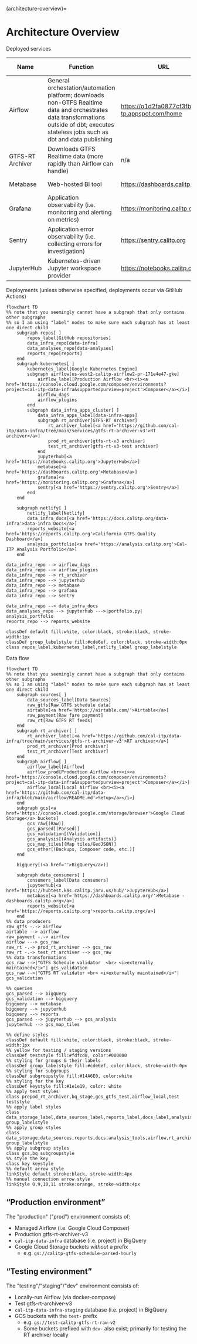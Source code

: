 (architecture-overview)=
# Architecture Overview

Deployed services

| Name             | Function                                                                                                                                                                                 | URL                                            | Source code                                                                                         | K8s namespace      | Development/test environment? |
|------------------|------------------------------------------------------------------------------------------------------------------------------------------------------------------------------------------|------------------------------------------------|-----------------------------------------------------------------------------------------------------|--------------------|-------------------------------|
| Airflow          | General orchestation/automation platform; downloads non-GTFS Realtime data and orchestrates data transformations outside of dbt; executes stateless jobs such as dbt and data publishing | https://o1d2fa0877cf3fb10p-tp.appspot.com/home | https://github.com/cal-itp/data-infra/tree/main/airflow                                             | n/a                | Yes (local)                   |
| GTFS-RT Archiver | Downloads GTFS Realtime data (more rapidly than Airflow can handle)                                                                                                                      | n/a                                            | https://github.com/cal-itp/data-infra/tree/main/services/gtfs-rt-archiver-v3                        | gtfs-rt-v3         | Yes (gtfs-rt-v3-test)         |
| Metabase         | Web-hosted BI tool                                                                                                                                                                       | https://dashboards.calitp.org                  | https://github.com/cal-itp/data-infra/tree/main/kubernetes/apps/charts/metabase                     | metabase           | Yes (metabase-test)           |
| Grafana          | Application observability (i.e. monitoring and alerting on metrics)                                                                                                                      | https://monitoring.calitp.org                  | https://github.com/JarvusInnovations/cluster-template/tree/develop/k8s-common/grafana (via hologit) | monitoring-grafana | No                            |
| Sentry           | Application error observability (i.e. collecting errors for investigation)                                                                                                               | https://sentry.calitp.org                      | https://github.com/cal-itp/data-infra/tree/main/kubernetes/apps/charts/sentry                       | sentry             | No                            |
| JupyterHub       | Kubernetes-driven Jupyter workspace provider                                                                                                                                             | https://notebooks.calitp.org                   | https://github.com/cal-itp/data-infra/tree/main/kubernetes/apps/charts/jupyterhub                   | jupyterhub         | No                            |


Deployments (unless otherwise specified, deployments occur via GitHub Actions)
```{mermaid}
flowchart TD
%% note that you seemingly cannot have a subgraph that only contains other subgraphs
%% so I am using "label" nodes to make sure each subgraph has at least one direct child
    subgraph repos[ ]
        repos_label[GitHub repositories]
        data_infra_repo[data-infra]
        data_analyses_repo[data-analyses]
        reports_repo[reports]
    end
    subgraph kubernetes[ ]
        kubernetes_label[Google Kubernetes Engine]
        subgraph airflow[us-west2-calitp-airflow2-pr-171e4e47-gke]
            airflow_label[Production Airflow <br><i><a href='https://console.cloud.google.com/composer/environments?project=cal-itp-data-infra&supportedpurview=project'>Composer</a></i>]
            airflow_dags
            airflow_plugins
        end
        subgraph data_infra_apps_cluster[ ]
            data_infra_apps_label[data-infra-apps]
            subgraph rt_archiver[GTFS-RT Archiver]
                rt_archiver_label[<a href='https://github.com/cal-itp/data-infra/tree/main/services/gtfs-rt-archiver-v3'>RT archiver</a>]
                prod_rt_archiver[gtfs-rt-v3 archiver]
                test_rt_archiver[gtfs-rt-v3-test archiver]
            end
            jupyterhub[<a href='https://notebooks.calitp.org'>JupyterHub</a>]
            metabase[<a href='https://dashboards.calitp.org'>Metabase</a>]
            grafana[<a href='https://monitoring.calitp.org'>Grafana</a>]
            sentry[<a href='https://sentry.calitp.org'>Sentry</a>]
        end
    end

    subgraph netlify[ ]
        netlify_label[Netlify]
        data_infra_docs[<a href='https://docs.calitp.org/data-infra'>data-infra Docs</a>]
        reports_website[<a href='https://reports.calitp.org'>California GTFS Quality Dashboard</a>]
        analysis_portfolio[<a href='https://analysis.calitp.org'>Cal-ITP Analysis Portfolio</a>]
    end

data_infra_repo --> airflow_dags
data_infra_repo --> airflow_plugins
data_infra_repo --> rt_archiver
data_infra_repo --> jupyterhub
data_infra_repo --> metabase
data_infra_repo --> grafana
data_infra_repo --> sentry

data_infra_repo --> data_infra_docs
data_analyses_repo --> jupyterhub --->|portfolio.py| analysis_portfolio
reports_repo --> reports_website

classDef default fill:white, color:black, stroke:black, stroke-width:1px
classDef group_labelstyle fill:#cde6ef, color:black, stroke-width:0px
class repos_label,kubernetes_label,netlify_label group_labelstyle
```

Data flow
```{mermaid}
flowchart TD
%% note that you seemingly cannot have a subgraph that only contains other subgraphs
%% so I am using "label" nodes to make sure each subgraph has at least one direct child
    subgraph sources[ ]
        data_sources_label[Data Sources]
        raw_gtfs[Raw GTFS schedule data]
        airtable[<a href='https://airtable.com/'>Airtable</a>]
        raw_payment[Raw fare payment]
        raw_rt[Raw GTFS RT feeds]
    end
    subgraph rt_archiver[ ]
        rt_archiver_label[<a href='https://github.com/cal-itp/data-infra/tree/main/services/gtfs-rt-archiver-v3'>RT archiver</a>]
        prod_rt_archiver[Prod archiver]
        test_rt_archiver[Test archiver]
    end
    subgraph airflow[ ]
        airflow_label[Airflow]
        airflow_prod[Production Airflow <br><i><a href='https://console.cloud.google.com/composer/environments?project=cal-itp-data-infra&supportedpurview=project'>Composer</a></i>]
        airflow_local[Local Airflow <br><i><a href='https://github.com/cal-itp/data-infra/blob/main/airflow/README.md'>Setup</a></i>]
    end
    subgraph gcs[<a href='https://console.cloud.google.com/storage/browser'>Google Cloud Storage</a> buckets]
        gcs_raw[(Raw)]
        gcs_parsed[(Parsed)]
        gcs_validation[(Validation)]
        gcs_analysis[(Analysis artifacts)]
        gcs_map_tiles[(Map tiles/GeoJSON)]
        gcs_other[(Backups, Composer code, etc.)]
    end

    bigquery[(<a href=''>BigQuery</a>)]

    subgraph data_consumers[ ]
        consumers_label[Data consumers]
        jupyterhub[<a href='https://hubtest.k8s.calitp.jarv.us/hub/'>JupyterHub</a>]
        metabase[<a href='https://dashboards.calitp.org/'>Metabase - dashboards.calitp.org</a>]
        reports_website[<a href='https://reports.calitp.org'>reports.calitp.org</a>]
    end
%% data producers
raw_gtfs -.-> airflow
airtable --> airflow
raw_payment -.-> airflow
airflow ---> gcs_raw
raw_rt -.-> prod_rt_archiver --> gcs_raw
raw_rt -.-> test_rt_archiver --> gcs_raw
%% data transformations
gcs_raw -->|"GTFS Schedule validator  <br> <i>externally maintained</i>"| gcs_validation
gcs_raw -->|"GTFS RT validator <br> <i>externally maintained</i>"| gcs_validation

%% queries
gcs_parsed --> bigquery
gcs_validation --> bigquery
bigquery --> metabase
bigquery --> jupyterhub
bigquery --> reports
gcs_parsed --> jupyterhub --> gcs_analysis
jupyterhub --> gcs_map_tiles

%% define styles
classDef default fill:white, color:black, stroke:black, stroke-width:1px
%% yellow for testing / staging versions
classDef teststyle fill:#fdfcd8, color:#000000
%% styling for groups & their labels
classDef group_labelstyle fill:#cde6ef, color:black, stroke-width:0px
%% styling for subgroups
classDef subgroupstyle fill:#14A6E0, color:white
%% styling for the key
classDef keystyle fill:#1e1e19, color: white
%% apply test styles
class prepod_rt_archiver,bq_stage,gcs_gtfs_test,airflow_local,test teststyle
%% apply label styles
class data_storage_label,data_sources_label,reports_label,docs_label,analysis_tools_label,airflow_label,rt_archiver_label group_labelstyle
%% apply group styles
class data_storage,data_sources,reports,docs,analysis_tools,airflow,rt_archiver group_labelstyle
%% apply subgroup styles
class gcs,bq subgroupstyle
%% style the key
class key keystyle
%% default arrow style
linkStyle default stroke:black, stroke-width:4px
%% manual connection arrow style
linkStyle 0,9,10,11 stroke:orange, stroke-width:4px
```


## “Production environment”

The "production" ("prod") environment consists of:
* Managed Airflow (i.e. Google Cloud Composer)
* Production gtfs-rt-archiver-v3
* `cal-itp-data-infra` database (i.e. project) in BigQuery
* Google Cloud Storage buckets _without_ a prefix
    * e.g. `gs://calitp-gtfs-schedule-parsed-hourly`


## “Testing environment”
The "testing"/"staging"/"dev" environment consists of:
* Locally-run Airflow (via docker-compose)
* Test gtfs-rt-archiver-v3
* `cal-itp-data-infra-staging` database (i.e. project) in BigQuery
* GCS buckets with the `test-` prefix
    * e.g. `gs://test-calitp-gtfs-rt-raw-v2`
    * Some buckets prefixed with `dev-` also exist; primarily for testing the RT archiver locally
